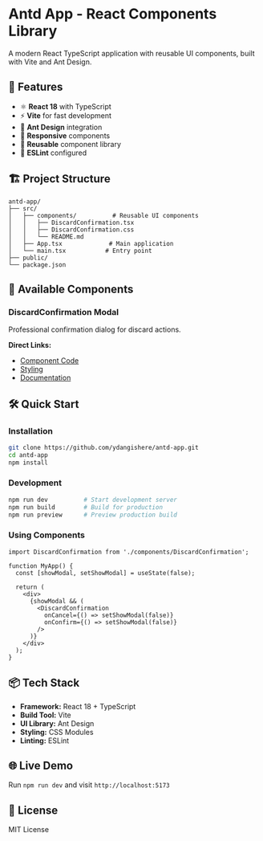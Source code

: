 # Antd App - React Components Library

A modern React TypeScript application with reusable UI components, built with Vite and Ant Design.

## 🚀 Features

- ⚛️ **React 18** with TypeScript
- ⚡ **Vite** for fast development
- 🎨 **Ant Design** integration
- 📱 **Responsive** components
- 🧩 **Reusable** component library
- 🔧 **ESLint** configured

## 🏗️ Project Structure

```
antd-app/
├── src/
│   ├── components/          # Reusable UI components
│   │   ├── DiscardConfirmation.tsx
│   │   ├── DiscardConfirmation.css
│   │   └── README.md
│   ├── App.tsx             # Main application
│   └── main.tsx           # Entry point
├── public/
└── package.json
```

## 🎯 Available Components

### DiscardConfirmation Modal
Professional confirmation dialog for discard actions.

**Direct Links:**
- [Component Code](./src/components/DiscardConfirmation.tsx)
- [Styling](./src/components/DiscardConfirmation.css)
- [Documentation](./src/components/README.md)

## 🛠️ Quick Start

### Installation
```bash
git clone https://github.com/ydangishere/antd-app.git
cd antd-app
npm install
```

### Development
```bash
npm run dev          # Start development server
npm run build        # Build for production
npm run preview      # Preview production build
```

### Using Components
```tsx
import DiscardConfirmation from './components/DiscardConfirmation';

function MyApp() {
  const [showModal, setShowModal] = useState(false);
  
  return (
    <div>
      {showModal && (
        <DiscardConfirmation 
          onCancel={() => setShowModal(false)}
          onConfirm={() => setShowModal(false)}
        />
      )}
    </div>
  );
}
```

## 📦 Tech Stack

- **Framework:** React 18 + TypeScript
- **Build Tool:** Vite
- **UI Library:** Ant Design
- **Styling:** CSS Modules
- **Linting:** ESLint

## 🌐 Live Demo

Run `npm run dev` and visit `http://localhost:5173`

## 📄 License

MIT License